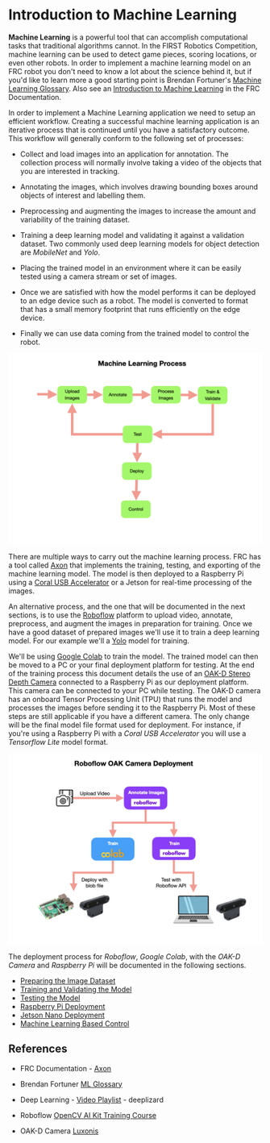 # Introduction to Machine Learning
**Machine Learning** is a powerful tool that can accomplish computational tasks that traditional algorithms cannot. In the FIRST Robotics Competition, machine learning can be used to detect game pieces, scoring locations, or even other robots.  In order to implement a machine learning model on an FRC robot you don't need to know a lot about the science behind it, but if you'd like to learn more a good starting point is Brendan Fortuner's [Machine Learning Glossary](https://ml-cheatsheet.readthedocs.io/en/latest/nn_concepts.html).  Also see an [Introduction to Machine Learning](https://docs.wpilib.org/en/stable/docs/software/wpilib-tools/axon/machine-learning.html) in the FRC Documentation. 

In order to implement a Machine Learning application we need to setup an efficient workflow. Creating a successful machine learning application is an iterative process that is continued until you have a satisfactory outcome.  This workflow will generally conform to the following set of processes:

- Collect and load images into an application for annotation.  The collection process will normally involve taking a video of the objects that you are interested in tracking.

- Annotating the images, which involves drawing bounding boxes around objects of interest and labelling them.

- Preprocessing and augmenting the images to increase the amount and variability of the training dataset.  

- Training a deep learning model and validating it against a validation dataset. Two commonly used deep learning models for object detection are *MobileNet* and *Yolo*.

- Placing the trained model in an environment where it can be easily tested using a camera stream or set of images.  

- Once we are satisfied with how the model performs it can be deployed to an edge device such as a robot.  The model is converted to format that has a small memory footprint that runs efficiently on the edge device.

- Finally we can use data coming from the trained model to control the robot.  

![Machine Learning Process](../images/FRCMachineLearning/FRCMachineLearning.001.jpeg)

There are multiple ways to carry out the machine learning process.  FRC has a tool called [Axon](https://docs.wpilib.org/en/stable/docs/software/wpilib-tools/axon/introduction.html) that implements the training, testing, and exporting of the machine learning model. The model is then deployed to a Raspberry Pi using a [Coral USB Accelerator](https://coral.ai/products/accelerator) or a Jetson for real-time processing of the images. 

An alternative process, and the one that will be documented in the next sections, is to use the [Roboflow](https://roboflow.com) platform to upload video, annotate, preprocess, and augment the images in preparation for training. Once we have a good dataset of prepared images we'll use it to train a deep learning model.  For our example we'll a [Yolo](https://pjreddie.com/darknet/yolo/) model for training.  

We'll be using [Google Colab](https://colab.research.google.com/?utm_source=scs-index) to train the model.  The trained model can then be moved to a PC or your final deployment platform for testing.  At the end of the training process this document details the use of an [OAK-D Stereo Depth Camera](https://shop.luxonis.com/products/1098obcenclosure)  connected to a Raspberry Pi as our deployment platform.  This camera can be connected to your PC while testing.  The OAK-D camera has an onboard Tensor Processing Unit (TPU) that runs the model and processes the images before sending it to the Raspberry Pi. Most of these steps are still applicable if you have a different camera.  The only change will be the final model file format used for deployment.  For instance, if you're using a Raspberry Pi with a *Coral USB Accelerator* you will use a *Tensorflow Lite* model format.

![Roboflow OAK-D Process](../images/FRCMachineLearning/FRCMachineLearning.002.jpeg)

The deployment process for *Roboflow*, *Google Colab*, with the *OAK-D Camera* and *Raspberry Pi* will be documented in the following sections.


- [Preparing the Image Dataset](MLProcessImages.md)
- [Training and Validating the Model](MLTraining.md)
- [Testing the Model](MLDesktopTesting.md)
- [Raspberry Pi Deployment](MLDeployment.md)
- [Jetson Nano Deployment](MLJetsonDeployment.md)
- [Machine Learning Based Control](MLControl.md)

## References
- FRC Documentation - [Axon](https://docs.wpilib.org/en/stable/docs/software/wpilib-tools/axon/introduction.html)

- Brendan Fortuner [ML Glossary](https://ml-cheatsheet.readthedocs.io/en/latest/nn_concepts.html)

- Deep Learning - [Video Playlist](https://www.youtube.com/playlist?list=PLZbbT5o_s2xq7LwI2y8_QtvuXZedL6tQU) - deeplizard

- Roboflow [OpenCV AI Kit Training Course](https://roboflow.com/course)

- OAK-D Camera [Luxonis](https://www.luxonis.com)

<!-- - Zebra Labs [ZebraVision 7.0](https://drive.google.com/file/d/1a6TjJwKlH-76vkAthQSiNZgopLMd_BW_/view) -->